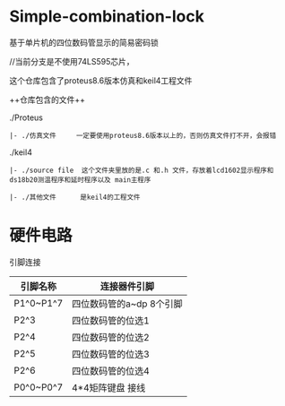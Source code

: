 # Simple-combination-lock
基于单片机的四位数码管显示的简易密码锁

//当前分支是不使用74LS595芯片，

这个仓库包含了proteus8.6版本仿真和keil4工程文件

++仓库包含的文件++

  ./Proteus 
    
    |- ./仿真文件     一定要使用proteus8.6版本以上的，否则仿真文件打不开，会报错
    
  ./keil4
    
    |- ./source file  这个文件夹里放的是.c 和.h 文件，存放着lcd1602显示程序和 ds18b20测温程序和延时程序以及 main主程序
    
    |- ./其他文件      是keil4的工程文件


# 硬件电路
引脚连接


引脚名称 | 连接器件引脚
---|---
P1^0~P1^7 | 四位数码管的a~dp 8个引脚
P2^3 | 四位数码管的位选1
P2^4 | 四位数码管的位选2
P2^5 | 四位数码管的位选3
P2^6 | 四位数码管的位选4
P0^0~P0^7 | 4*4矩阵键盘 接线
